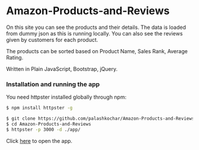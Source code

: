 # Amazon-Products-and-Reviews

On this site you can see the products and their details. The data is loaded from dummy json as this is running locally.
You can also see the reviews given by customers for each product.

The products can be sorted based on Product Name, Sales Rank, Average Rating.

Written in Plain JavaScript, Bootstrap, jQuery.

### Installation and running the app

You need httpster installed globally through npm:

```sh
$ npm install httpster -g
```

```sh
$ git clone https://github.com/palashkochar/Amazon-Products-and-Reviews.git
$ cd Amazon-Products-and-Reviews
$ httpster -p 3000 -d ./app/
```

Click [here](http://localhost:3000/) to open the app.
